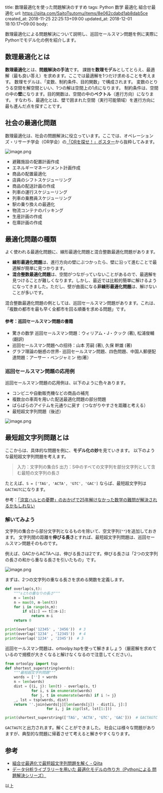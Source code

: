 title: 数理最適化を使った問題解決のすすめ
tags: Python 数学 最適化 組合せ最適化
url: https://qiita.com/SaitoTsutomu/items/8e062cdabd1ab8dab5ce
created_at: 2018-11-25 22:25:13+09:00
updated_at: 2018-12-01 18:10:17+09:00
body:

数理最適化による問題解決について説明し、巡回セールスマン問題を例に実際にPythonでモデル化の例を紹介します。

## 数理最適化とは

**数理最適化**とは、**問題解決の手法**です。
課題を**数理モデル**としてとらえ、最適解（最も良い答え）を求めます。ここでは最適解を1つだけ求めることを考えます。
数理モデルは、「変数、制約条件、目的関数」で構成されます。
変数のとりうる空間を解空間といい、1つの解は空間上の1点になります。
制約条件は、空間の中の**壁**になります。目的関数は、空間の中の**ベクトル**（進行方向）になります。
すなわち、最適化とは、壁で囲まれた空間（実行可能領域）を進行方向に最も進んだ点を探すことです。

## 社会の最適化問題
数理最適化は、社会の問題解決に役立っています。ここでは、オペレーションズ・リサーチ学会（OR学会）の[「ORを探せ！」ポスター](http://www.orsj.or.jp/members/poster.html)から抜粋してみます。

![image.png](https://qiita-image-store.s3.amazonaws.com/0/13955/daa2ab73-b0ea-9bd9-d3f1-2b7c5bcbabe0.png)

- 避難施設の配置計画作成
- エネルギーマネージメント計画作成
- 商品の配置最適化
- 店員のシフトスケジューリング
- 商品の配送計画の作成
- 列車の運行スケジューリング
- 列車の乗務員スケジューリング
- 駅の乗り換えの最適化
- 物流コンテナのパッキング
- 生産計画の作成
- 在庫計画の作成

## 最適化問題の種類

よく使われる最適化問題に、線形最適化問題と混合整数最適化問題があります。

- **線形最適化問題**は、進行方向の壁にぶつかったら、壁に沿って進むことで最適解が簡単に見つかります。
- **混合整数最適化問題**は、空間がつながっていないことがあるので、最適解を見つけることが難しくなります。しかし、最近では比較的簡単に解けるようになってきました。ただし、壁が曲面になる**非線形最適化問題**は、解けないことが多いです。

混合整数最適化問題の例としては、巡回セールスマン問題があります。これは、「複数の都市を最も早く全都市を回る順番を求める問題」です。

#### 参考：巡回セールスマン問題の書籍

- 驚きの数学 巡回セールスマン問題：ウィリアム・J・クック (著), 松浦俊輔 (翻訳)
- 巡回セールスマン問題への招待：山本 芳嗣  (著), 久保 幹雄  (著)
- グラフ理論の魅惑の世界- 巡回セールスマン問題、四色問題、中国人郵便配達問題：アーサー・ベンジャミン 他(著）

### 巡回セールスマン問題の応用例

巡回セールスマン問題の応用例は、以下のように色々あります。

- コンビニや自動販売機などの商品の補充
- 複数台の車両を用いた配送最適化問題の部分問題
- ばらばらのアイテムを元通りに戻す（つながりやすさを距離と考える）
- 最短超文字列問題（後述）

![image.png](https://qiita-image-store.s3.amazonaws.com/0/13955/6adbf953-1a52-89dd-85b6-768f93a89849.png)

## 最短超文字列問題とは

ここからは、具体的な問題を例に、**モデル化の妙**を見ていきます。
以下のような最短超文字列問題を考えます。

> 入力：文字列の集合S
> 出力：S中のすべての文字列を部分文字列として含む最短の文字列の長さ

たとえば、`S = ['TAG', 'ACTA', 'GTC', 'GAC']` ならば、最短超文字列は `GACTAGTC`になります。

参考：[「涼宮ハルヒの憂鬱」のおかげで25年解けなかった数学の難問が解決されるかもしれない](https://gigazine.net/news/20181025-suzumiya-haruhi-superpermutation/)

### 解いてみよう

文字列の集合から部分文字列となるものを除いて、空文字列(`""`)を追加しておきます。
文字列間の距離を**伸びる長さ**とすれば、最短超文字列問題は、巡回セールスマン問題そのものです。

例えば、GACからACTAへは、伸びる長さは2です。伸びる長さは「2つの文字列の長さの和から重なる長さを引いたもの」です。

![image.png](https://qiita-image-store.s3.amazonaws.com/0/13955/2a6e7698-d00a-fb2f-c48d-a92e7af32318.png)

まずは、2つの文字列の重なる長さを求める関数を定義します。

```python
def overlap(s,t):
    """sとtの重なりの長さ"""
    m = len(s)
    n = max(0, m-len(t))
    for i in range(n,m):
        if s[i:] == t[:m-i]:
            return m-i
    return 0

print(overlap('12345' , '3456'))  # 3
print(overlap('1234' , '12345'))  # 4
print(overlap('1234' , '2345'))  # 3
```

巡回セールスマン問題は、ortoolpy.tspを使って解きましょう（厳密解を求めているので規模が大きくなると解けなくなるので注意してください）。

```python
from ortoolpy import tsp
def shortest_superstring(words):
    """最短超文字列問題"""
    words = [''] + words
    n = len(words)
    dist = {(i, j): len(t) - overlap(s, t)
            for i, s in enumerate(words)
            for j, t in enumerate(words) if i != j}
    _, lst = tsp(words, dist)
    return ''.join(words[j][len(words[j]) - dist[i, j]:]
                   for i, j in zip(lst, lst[1:]))

print(shortest_superstring(['TAG', 'ACTA', 'GTC', 'GAC']))  # GACTAGTC
```

`GACTAGTC`と出力されます。解くことができました。
社会には様々な問題がありますが、典型的な問題に帰着させて考えると解きやすくなります。

## 参考

- [組合せ最適化で最短超文字列問題を解く - Qiita](https://qiita.com/SaitoTsutomu/items/b24b2e3e4d143e6ba99e)
- [データ分析ライブラリーを用いた 最適化モデルの作り方（Pythonによる 問題解決シリーズ）](https://www.kindaikagaku.co.jp/information/kd0580.htm)

以上

